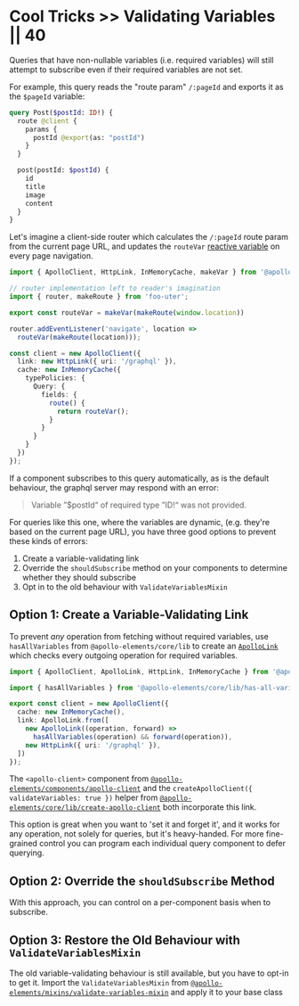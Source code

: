# Cool Tricks >> Validating Variables || 40

Queries that have non-nullable variables (i.e. required variables) will still attempt to subscribe even if their required variables are not set.

For example, this query reads the "route param" `/:pageId` and exports it as the `$pageId` variable:

<code-copy>

  ```graphql
  query Post($postId: ID!) {
    route @client {
      params {
        postId @export(as: "postId")
      }
    }

    post(postId: $postId) {
      id
      title
      image
      content
    }
  }
  ```
  </code-copy>

Let's imagine a client-side router which calculates the `/:pageId` route param from the current page URL, and updates the `routeVar` [reactive variable](https://www.apollographql.com/docs/react/local-state/reactive-variables/) on every page navigation.

<code-copy>

```ts
import { ApolloClient, HttpLink, InMemoryCache, makeVar } from '@apollo/client/core';

// router implementation left to reader's imagination
import { router, makeRoute } from 'foo-uter';

export const routeVar = makeVar(makeRoute(window.location))

router.addEventListener('navigate', location =>
  routeVar(makeRoute(location)));

const client = new ApolloClient({
  link: new HttpLink({ uri: '/graphql' }),
  cache: new InMemoryCache({
    typePolicies: {
      Query: {
        fields: {
          route() {
            return routeVar();
          }
        }
      }
    }
  })
});
```

</code-copy>

If a component subscribes to this query automatically, as is the default behaviour, the graphql server may respond with an error:

> Variable ”$postId“ of required type ”ID!“ was not provided.

For queries like this one, where the variables are dynamic, (e.g. they're based on the current page URL), you have three good options to prevent these kinds of errors:

1. Create a variable-validating link
2. Override the `shouldSubscribe` method on your components to determine whether they should subscribe
3. Opt in to the old behaviour with `ValidateVariablesMixin`

## Option 1: Create a Variable-Validating Link

To prevent *any* operation from fetching without required variables, use `hasAllVariables` from `@apollo-elements/core/lib` to create an [`ApolloLink`](https://www.apollographql.com/docs/react/api/link/introduction/) which checks every outgoing operation for required variables.

<code-copy>

```ts
import { ApolloClient, ApolloLink, HttpLink, InMemoryCache } from '@apollo/client/core';

import { hasAllVariables } from '@apollo-elements/core/lib/has-all-variables';

export const client = new ApolloClient({
  cache: new InMemoryCache(),
  link: ApolloLink.from([
    new ApolloLink((operation, forward) =>
      hasAllVariables(operation) && forward(operation)),
    new HttpLink({ uri: '/graphql' }),
  ])
});
```

</code-copy>

The `<apollo-client>` component from [`@apollo-elements/components/apollo-client`](../../api/components/apollo-client.md) and the `createApolloClient({ validateVariables: true })` helper from [`@apollo-elements/core/lib/create-apollo-client`](/api/core/helpers/lib/#lib/create-apollo-client.js) both incorporate this link.

This option is great when you want to 'set it and forget it', and it works for any operation, not solely for queries, but it's heavy-handed. For more fine-grained control you can program each individual query component to defer querying.

## Option 2: Override the `shouldSubscribe` Method

With this approach, you can control on a per-component basis when to subscribe.

<code-tabs collection="libraries" default-tab="lit">
  <code-tab tab-id="html" src="snippets/shouldSubscribe/html.html"></code-tab>
  <code-tab tab-id="mixins" src="snippets/shouldSubscribe/mixins.ts"></code-tab>
  <code-tab tab-id="lit" src="snippets/shouldSubscribe/lit.ts"></code-tab>
  <code-tab tab-id="fast" src="snippets/shouldSubscribe/fast.ts"></code-tab>
  <code-tab tab-id="haunted" src="snippets/shouldSubscribe/haunted.js"></code-tab>
  <code-tab tab-id="atomico" src="snippets/shouldSubscribe/atomico.jsx"></code-tab>
  <code-tab tab-id="hybrids" src="snippets/shouldSubscribe/hybrids.js"></code-tab>
</code-tabs>

## Option 3: Restore the Old Behaviour with `ValidateVariablesMixin`

The old variable-validating behaviour is still available, but you have to opt-in to get it. Import the `ValidateVariablesMixin` from [`@apollo-elements/mixins/validate-variables-mixin`](../../api/libraries/mixins/validate-variables-mixin.md) and apply it to your base class

<code-tabs collection="libraries" default-tab="lit">
  <code-tab tab-id="html" src="snippets/ValidateVariablesMixin/html.html"></code-tab>
  <code-tab tab-id="mixins" src="snippets/ValidateVariablesMixin/mixins.ts"></code-tab>
  <code-tab tab-id="lit" src="snippets/ValidateVariablesMixin/lit.ts"></code-tab>
  <code-tab tab-id="fast" src="snippets/ValidateVariablesMixin/fast.ts"></code-tab>
  <code-tab tab-id="haunted" src="snippets/ValidateVariablesMixin/haunted.js"></code-tab>
  <code-tab tab-id="atomico" src="snippets/ValidateVariablesMixin/atomico.jsx"></code-tab>
  <code-tab tab-id="hybrids" src="snippets/ValidateVariablesMixin/hybrids.js"></code-tab>
</code-tabs>
